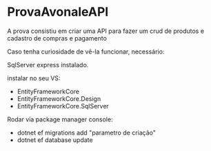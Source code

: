 # ProvaAvonaleAPI

A prova consistiu em criar uma API para fazer um crud de produtos e cadastro de compras e pagamento

Caso tenha curiosidade de vê-la funcionar, necessário:

SqlServer express instalado.

instalar no seu VS:
* EntityFrameworkCore
* EntityFrameworkCore.Design 
* EntityFrameworkCore.SqlServer

Rodar via package manager console:

* dotnet ef migrations add "parametro de criação"
* dotnet ef database update
